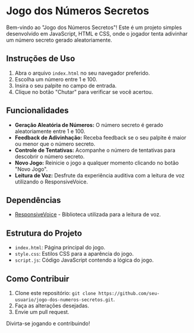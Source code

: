 # Jogo dos Números Secretos

Bem-vindo ao "Jogo dos Números Secretos"! Este é um projeto simples desenvolvido em JavaScript, HTML e CSS, onde o jogador tenta adivinhar um número secreto gerado aleatoriamente.

## Instruções de Uso

1. Abra o arquivo `index.html` no seu navegador preferido.
2. Escolha um número entre 1 e 100.
3. Insira o seu palpite no campo de entrada.
4. Clique no botão "Chutar" para verificar se você acertou.

## Funcionalidades

- **Geração Aleatória de Números:** O número secreto é gerado aleatoriamente entre 1 e 100.
- **Feedback de Adivinhação:** Receba feedback se o seu palpite é maior ou menor que o número secreto.
- **Controle de Tentativas:** Acompanhe o número de tentativas para descobrir o número secreto.
- **Novo Jogo:** Reinicie o jogo a qualquer momento clicando no botão "Novo Jogo".
- **Leitura de Voz:** Desfrute da experiência auditiva com a leitura de voz utilizando o ResponsiveVoice.
  
## Dependências

- [ResponsiveVoice](https://responsivevoice.org/) - Biblioteca utilizada para a leitura de voz.


## Estrutura do Projeto

- `index.html`: Página principal do jogo.
- `style.css`: Estilos CSS para a aparência do jogo.
- `script.js`: Código JavaScript contendo a lógica do jogo.

## Como Contribuir

1. Clone este repositório: `git clone https://github.com/seu-usuario/jogo-dos-numeros-secretos.git`.
2. Faça as alterações desejadas.
3. Envie um pull request.

Divirta-se jogando e contribuindo!
